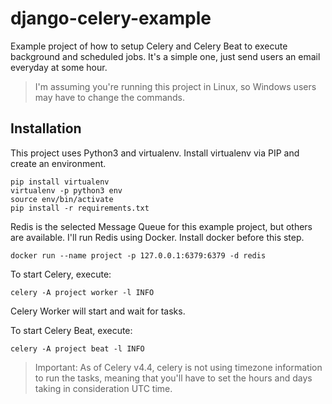 # django-celery-example
Example project of how to setup Celery and Celery Beat to execute background and scheduled jobs. It's a simple one, 
just send users an email everyday at some hour.

> I'm assuming you're running this project in Linux, so Windows users may have to change the commands.

## Installation
This project uses Python3 and virtualenv. Install virtualenv via PIP and create an environment.
```
pip install virtualenv
virtualenv -p python3 env
source env/bin/activate
pip install -r requirements.txt
```

Redis is the selected Message Queue for this example project, but others are available. I'll run Redis using Docker.
Install docker before this step.
```
docker run --name project -p 127.0.0.1:6379:6379 -d redis
```
To start Celery, execute:
```
celery -A project worker -l INFO
```
Celery Worker will start and wait for tasks.

To start Celery Beat, execute:
```
celery -A project beat -l INFO
```
> Important: As of Celery v4.4, celery is not using timezone information to run the tasks, meaning that you'll have to set the hours and days taking in consideration UTC time.
